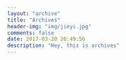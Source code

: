 ```yaml
---
layout: "archive"
title: "Archives"
header-img: "img/jieyi.jpg"
comments: false
date: 2017-03-20 20:49:56
description: "Hey, this is archives"
---
```

